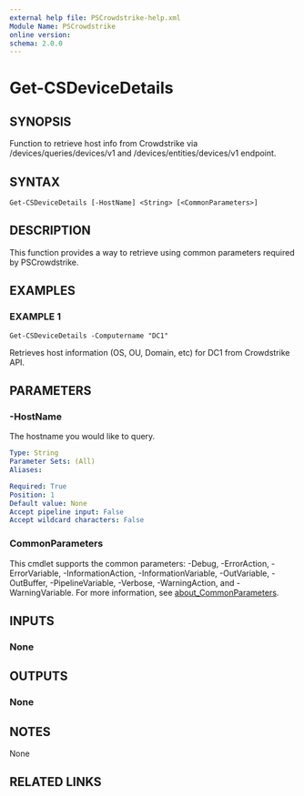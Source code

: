 ```yaml
---
external help file: PSCrowdstrike-help.xml
Module Name: PSCrowdstrike
online version:
schema: 2.0.0
---
```


# Get-CSDeviceDetails

## SYNOPSIS
Function to retrieve host info from Crowdstrike via /devices/queries/devices/v1 and
/devices/entities/devices/v1 endpoint.

## SYNTAX

```
Get-CSDeviceDetails [-HostName] <String> [<CommonParameters>]
```

## DESCRIPTION
This function provides a way to retrieve using common parameters required by PSCrowdstrike.

## EXAMPLES

### EXAMPLE 1
```
Get-CSDeviceDetails -Computername "DC1"
```

Retrieves host information (OS, OU, Domain, etc) for DC1 from Crowdstrike API.

## PARAMETERS

### -HostName
The hostname you would like to query.

```yaml
Type: String
Parameter Sets: (All)
Aliases:

Required: True
Position: 1
Default value: None
Accept pipeline input: False
Accept wildcard characters: False
```

### CommonParameters
This cmdlet supports the common parameters: -Debug, -ErrorAction, -ErrorVariable, -InformationAction, -InformationVariable, -OutVariable, -OutBuffer, -PipelineVariable, -Verbose, -WarningAction, and -WarningVariable. For more information, see [about_CommonParameters](http://go.microsoft.com/fwlink/?LinkID=113216).

## INPUTS

### None
## OUTPUTS

### None
## NOTES
None

## RELATED LINKS
